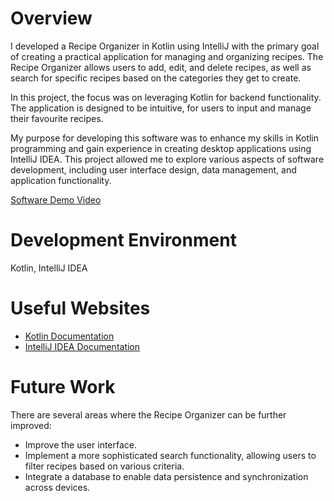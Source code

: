 # Overview

I developed a Recipe Organizer in Kotlin using IntelliJ with the primary goal of creating a practical application for managing and organizing recipes. The Recipe Organizer allows users to add, edit, and delete recipes, as well as search for specific recipes based on the categories they get to create.

In this project, the focus was on leveraging Kotlin for backend functionality. The application is designed to be intuitive, for users to input and manage their favourite recipes.

My purpose for developing this software was to enhance my skills in Kotlin programming and gain experience in creating desktop applications using IntelliJ IDEA. This project allowed me to explore various aspects of software development, including user interface design, data management, and application functionality.

[Software Demo Video](https://youtu.be/Yq6bPvh62cM)

# Development Environment

Kotlin, IntelliJ IDEA

# Useful Websites

* [Kotlin Documentation](https://kotlinlang.org/docs/home.html)
* [IntelliJ IDEA Documentation](https://www.jetbrains.com/idea/documentation/)

# Future Work

There are several areas where the Recipe Organizer can be further improved:

* Improve the user interface.
* Implement a more sophisticated search functionality, allowing users to filter recipes based on various criteria.
* Integrate a database to enable data persistence and synchronization across devices.
